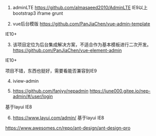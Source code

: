 1. adminLTE
https://github.com/almasaeed2010/AdminLTE
IE9以上 bootstrap3 iframe grunt

2. vue后台模版
https://github.com/PanJiaChen/vue-admin-template

IE10+

3. 该项目定位为后台集成解决方案，不适合作为基本模板进行二次开发。
https://github.com/PanJiaChen/vue-element-admin

IE10+

项目不错，东西也挺好，需要看能否兼容到IE9


4. iview-admin


5. https://github.com/fanjyy/nepadmin
https://june000.gitee.io/nep-admin/#/user/login

基于layui IE8

6. https://www.layui.com/admin/
基于layui IE8






 https://www.awesomes.cn/repo/ant-design/ant-design-pro